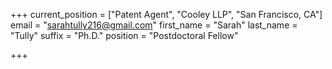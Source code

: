 +++
current_position = ["Patent Agent", "Cooley LLP", "San Francisco, CA"]
email = "sarahtully216@gmail.com"
first_name = "Sarah"
last_name = "Tully"
suffix = "Ph.D."
position = "Postdoctoral Fellow"

+++

